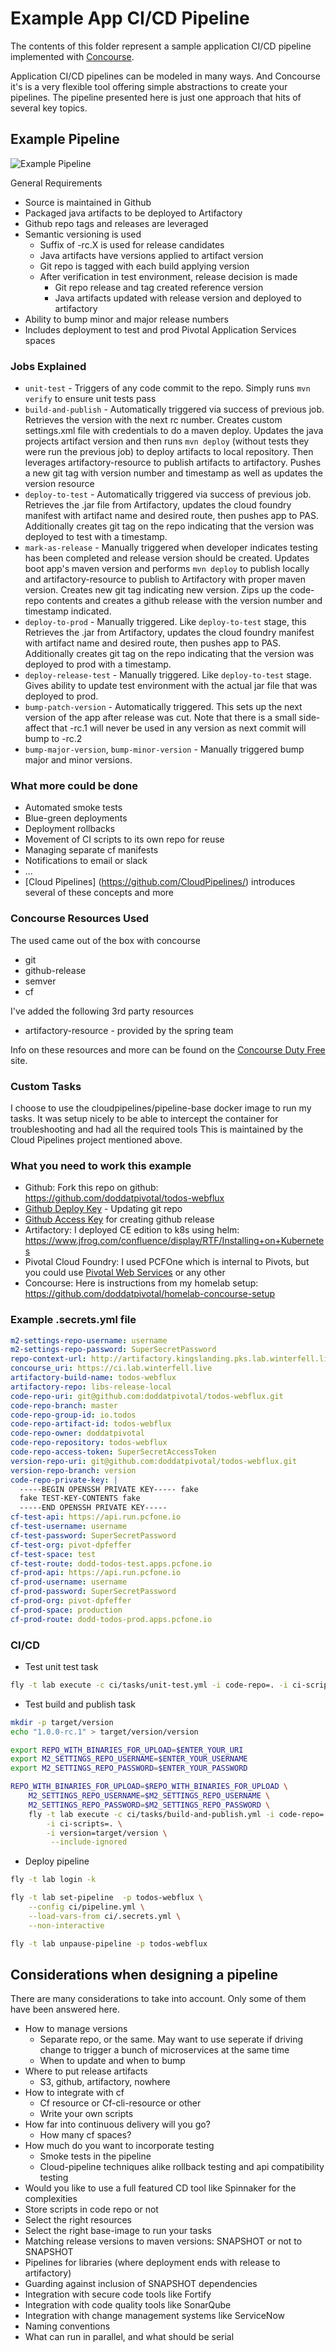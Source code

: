 # Example App CI/CD Pipeline

The contents of this folder represent a sample application CI/CD pipeline implemented 
with [Concourse](https://concourse-ci.org/).

Application CI/CD pipelines can be modeled in many ways.  And Concourse it's is a very flexible 
tool offering simple abstractions to create your pipelines.  The pipeline presented here is just one
approach that hits of several key topics.

## Example Pipeline

![Example Pipeline](example-pipeline.png)

General Requirements

- Source is maintained in Github
- Packaged java artifacts to be deployed to Artifactory
- Github repo tags and releases are leveraged
- Semantic versioning is used
    - Suffix of -rc.X is used for release candidates
    - Java artifacts have versions applied to artifact version
    - Git repo is tagged with each build applying version
    - After verification in test environment, release decision is made
        - Git repo release and tag created reference version
        - Java artifacts updated with release version and deployed to artifactory
- Ability to bump minor and major release numbers
- Includes deployment to test and prod Pivotal Application Services spaces

### Jobs Explained

- `unit-test` - Triggers of any code commit to the repo.  Simply runs `mvn verify` to ensure unit tests pass
- `build-and-publish` - Automatically triggered via success of previous job. Retrieves the version with the next rc number.  Creates custom settings.xml file with 
credentials to do a maven deploy.  Updates the java projects artifact version and then runs `mvn deploy` (without tests
 they were run the previous job) to deploy artifacts to local repository.  Then leverages artifactory-resource to publish
 artifacts to artifactory.  Pushes a new git tag with version number and
 timestamp as well as updates the version resource
- `deploy-to-test` - Automatically triggered via success of previous job.  Retrieves the .jar file from Artifactory, updates the cloud foundry manifest with artifact name
and desired route, then pushes app to PAS.  Additionally creates git tag on the repo indicating that the version was
deployed to test with a timestamp.
- `mark-as-release` - Manually triggered when developer indicates testing has been completed and release version should
be created.  Updates boot app's maven version and performs `mvn deploy` to publish locally and artifactory-resource to publish
to Artifactory with proper maven version.  Creates new git tag indicating new version.  Zips up the code-repo contents and creates a github
release with the version number and timestamp indicated.
- `deploy-to-prod` - Manually triggered.  Like `deploy-to-test` stage, this Retrieves the .jar from Artifactory, 
updates the cloud foundry manifest with artifact name and desired route, then pushes app to PAS.  Additionally 
creates git tag on the repo indicating that the version was deployed to prod with a timestamp. 
- `deploy-release-test` - Manually triggered.  Like `deploy-to-test` stage.  Gives ability to update test environment
with the actual jar file that was deployed to prod.
- `bump-patch-version` - Automatically triggered.  This sets up the next version of the app after release was cut.
Note that there is a small side-affect that -rc.1 will never be used in any version as next commit will bump to -rc.2
- `bump-major-version`, `bump-minor-version` - Manually triggered bump major and minor versions.

### What more could be done

- Automated smoke tests
- Blue-green deployments
- Deployment rollbacks
- Movement of CI scripts to its own repo for reuse
- Managing separate cf manifests
- Notifications to email or slack
- ...
- [Cloud Pipelines] (https://github.com/CloudPipelines/) introduces several of these concepts and more
   
### Concourse Resources Used

The used came out of the box with concourse

- git
- github-release
- semver
- cf

I've added the following 3rd party resources

- artifactory-resource - provided by the spring team

Info on these resources and more can be found on the [Concourse Duty Free](https://concourse.github.io/dutyfree/) site.

### Custom Tasks

I choose to use the cloudpipelines/pipeline-base docker image to run my tasks.  It was setup nicely to be
able to intercept the container for troubleshooting and had all the required tools  This is maintained by the Cloud
Pipelines project mentioned above.

### What you need to work this example

- Github: Fork this repo on github: https://github.com/doddatpivotal/todos-webflux
- [Github Deploy Key](https://developer.github.com/v3/guides/managing-deploy-keys/#deploy-keys) - Updating git repo
- [Github Access Key](https://help.github.com/en/articles/creating-a-personal-access-token-for-the-command-line) for creating github release
- Artifactory: I deployed CE edition to k8s using helm: https://www.jfrog.com/confluence/display/RTF/Installing+on+Kubernetes
- Pivotal Cloud Foundry: I used PCFOne which is internal to Pivots, but you could use [Pivotal Web Services](https://run.pivotal.io/) or any other
- Concourse: Here is instructions from my homelab setup: https://github.com/doddatpivotal/homelab-concourse-setup

### Example .secrets.yml file

```yaml
m2-settings-repo-username: username
m2-settings-repo-password: SuperSecretPassword
repo-context-url: http://artifactory.kingslanding.pks.lab.winterfell.live/artifactory
concourse_uri: https://ci.lab.winterfell.live
artifactory-build-name: todos-webflux
artifactory-repo: libs-release-local
code-repo-uri: git@github.com:doddatpivotal/todos-webflux.git
code-repo-branch: master
code-repo-group-id: io.todos
code-repo-artifact-id: todos-webflux
code-repo-owner: doddatpivotal
code-repo-repository: todos-webflux
code-repo-access-token: SuperSecretAccessToken
version-repo-uri: git@github.com:doddatpivotal/todos-webflux.git
version-repo-branch: version
code-repo-private-key: |
  -----BEGIN OPENSSH PRIVATE KEY----- fake
  fake TEST-KEY-CONTENTS fake
  -----END OPENSSH PRIVATE KEY-----
cf-test-api: https://api.run.pcfone.io
cf-test-username: username
cf-test-password: SuperSecretPassword
cf-test-org: pivot-dpfeffer
cf-test-space: test
cf-test-route: dodd-todos-test.apps.pcfone.io
cf-prod-api: https://api.run.pcfone.io
cf-prod-username: username
cf-prod-password: SuperSecretPassword
cf-prod-org: pivot-dpfeffer
cf-prod-space: production
cf-prod-route: dodd-todos-prod.apps.pcfone.io
```
### CI/CD

- Test unit test task

```bash
fly -t lab execute -c ci/tasks/unit-test.yml -i code-repo=. -i ci-scripts=.
```

- Test build and publish task

```bash
mkdir -p target/version
echo "1.0.0-rc.1" > target/version/version

export REPO_WITH_BINARIES_FOR_UPLOAD=$ENTER_YOUR_URI
export M2_SETTINGS_REPO_USERNAME=$ENTER_YOUR_USERNAME
export M2_SETTINGS_REPO_PASSWORD=$ENTER_YOUR_PASSWORD

REPO_WITH_BINARIES_FOR_UPLOAD=$REPO_WITH_BINARIES_FOR_UPLOAD \
    M2_SETTINGS_REPO_USERNAME=$M2_SETTINGS_REPO_USERNAME \
    M2_SETTINGS_REPO_PASSWORD=$M2_SETTINGS_REPO_PASSWORD \
    fly -t lab execute -c ci/tasks/build-and-publish.yml -i code-repo=. \
        -i ci-scripts=. \
        -i version=target/version \
         --include-ignored
```

- Deploy pipeline

```bash
fly -t lab login -k

fly -t lab set-pipeline  -p todos-webflux \
    --config ci/pipeline.yml \
    --load-vars-from ci/.secrets.yml \
    --non-interactive

fly -t lab unpause-pipeline -p todos-webflux
```
 
## Considerations when designing a pipeline

There are many considerations to take into account.  Only some of them have been answered here.

- How to manage versions
  - Separate repo, or the same.  May want to use seperate if driving change to trigger a bunch of microservices at the same time
  - When to update and when to bump
- Where to put release artifacts
  - S3, github, artifactory, nowhere
- How to integrate with cf
  - Cf resource or Cf-cli-resource or other
  - Write your own scripts
- How far into continuous delivery will you go?
  - How many cf spaces?
- How much do you want to incorporate testing
  - Smoke tests in the pipeline
  - Cloud-pipeline techniques alike rollback testing and api compatibility testing
- Would you like to use a full featured CD tool like Spinnaker for the complexities
- Store scripts in code repo or not
- Select the right resources
- Select the right base-image to run your tasks
- Matching release versions to maven versions: SNAPSHOT or not to SNAPSHOT
- Pipelines for libraries (where deployment ends with release to artifactory)
- Guarding against inclusion of SNAPSHOT dependencies
- Integration with secure code tools like Fortify
- Integration with code quality tools like SonarQube
- Integration with change management systems like ServiceNow
- Naming conventions
- What can run in parallel, and what should be serial



